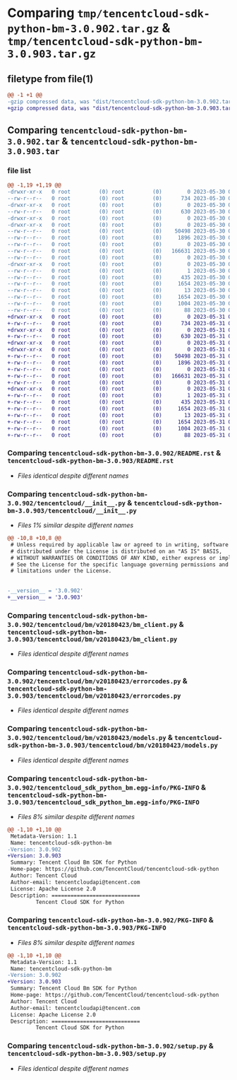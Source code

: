 # Comparing `tmp/tencentcloud-sdk-python-bm-3.0.902.tar.gz` & `tmp/tencentcloud-sdk-python-bm-3.0.903.tar.gz`

## filetype from file(1)

```diff
@@ -1 +1 @@
-gzip compressed data, was "dist/tencentcloud-sdk-python-bm-3.0.902.tar", last modified: Tue May 30 00:16:02 2023, max compression
+gzip compressed data, was "dist/tencentcloud-sdk-python-bm-3.0.903.tar", last modified: Wed May 31 02:02:41 2023, max compression
```

## Comparing `tencentcloud-sdk-python-bm-3.0.902.tar` & `tencentcloud-sdk-python-bm-3.0.903.tar`

### file list

```diff
@@ -1,19 +1,19 @@
-drwxr-xr-x   0 root         (0) root         (0)        0 2023-05-30 00:16:02.000000 tencentcloud-sdk-python-bm-3.0.902/
--rw-r--r--   0 root         (0) root         (0)      734 2023-05-30 00:16:02.000000 tencentcloud-sdk-python-bm-3.0.902/README.rst
-drwxr-xr-x   0 root         (0) root         (0)        0 2023-05-30 00:16:02.000000 tencentcloud-sdk-python-bm-3.0.902/tencentcloud/
--rw-r--r--   0 root         (0) root         (0)      630 2023-05-30 00:16:02.000000 tencentcloud-sdk-python-bm-3.0.902/tencentcloud/__init__.py
-drwxr-xr-x   0 root         (0) root         (0)        0 2023-05-30 00:16:02.000000 tencentcloud-sdk-python-bm-3.0.902/tencentcloud/bm/
-drwxr-xr-x   0 root         (0) root         (0)        0 2023-05-30 00:16:02.000000 tencentcloud-sdk-python-bm-3.0.902/tencentcloud/bm/v20180423/
--rw-r--r--   0 root         (0) root         (0)    50498 2023-05-30 00:16:02.000000 tencentcloud-sdk-python-bm-3.0.902/tencentcloud/bm/v20180423/bm_client.py
--rw-r--r--   0 root         (0) root         (0)     1896 2023-05-30 00:16:02.000000 tencentcloud-sdk-python-bm-3.0.902/tencentcloud/bm/v20180423/errorcodes.py
--rw-r--r--   0 root         (0) root         (0)        0 2023-05-30 00:16:02.000000 tencentcloud-sdk-python-bm-3.0.902/tencentcloud/bm/v20180423/__init__.py
--rw-r--r--   0 root         (0) root         (0)   166631 2023-05-30 00:16:02.000000 tencentcloud-sdk-python-bm-3.0.902/tencentcloud/bm/v20180423/models.py
--rw-r--r--   0 root         (0) root         (0)        0 2023-05-30 00:16:02.000000 tencentcloud-sdk-python-bm-3.0.902/tencentcloud/bm/__init__.py
-drwxr-xr-x   0 root         (0) root         (0)        0 2023-05-30 00:16:02.000000 tencentcloud-sdk-python-bm-3.0.902/tencentcloud_sdk_python_bm.egg-info/
--rw-r--r--   0 root         (0) root         (0)        1 2023-05-30 00:16:02.000000 tencentcloud-sdk-python-bm-3.0.902/tencentcloud_sdk_python_bm.egg-info/dependency_links.txt
--rw-r--r--   0 root         (0) root         (0)      435 2023-05-30 00:16:02.000000 tencentcloud-sdk-python-bm-3.0.902/tencentcloud_sdk_python_bm.egg-info/SOURCES.txt
--rw-r--r--   0 root         (0) root         (0)     1654 2023-05-30 00:16:02.000000 tencentcloud-sdk-python-bm-3.0.902/tencentcloud_sdk_python_bm.egg-info/PKG-INFO
--rw-r--r--   0 root         (0) root         (0)       13 2023-05-30 00:16:02.000000 tencentcloud-sdk-python-bm-3.0.902/tencentcloud_sdk_python_bm.egg-info/top_level.txt
--rw-r--r--   0 root         (0) root         (0)     1654 2023-05-30 00:16:02.000000 tencentcloud-sdk-python-bm-3.0.902/PKG-INFO
--rw-r--r--   0 root         (0) root         (0)     1004 2023-05-30 00:16:02.000000 tencentcloud-sdk-python-bm-3.0.902/setup.py
--rw-r--r--   0 root         (0) root         (0)       88 2023-05-30 00:16:02.000000 tencentcloud-sdk-python-bm-3.0.902/setup.cfg
+drwxr-xr-x   0 root         (0) root         (0)        0 2023-05-31 02:02:41.000000 tencentcloud-sdk-python-bm-3.0.903/
+-rw-r--r--   0 root         (0) root         (0)      734 2023-05-31 02:02:41.000000 tencentcloud-sdk-python-bm-3.0.903/README.rst
+drwxr-xr-x   0 root         (0) root         (0)        0 2023-05-31 02:02:41.000000 tencentcloud-sdk-python-bm-3.0.903/tencentcloud/
+-rw-r--r--   0 root         (0) root         (0)      630 2023-05-31 02:02:41.000000 tencentcloud-sdk-python-bm-3.0.903/tencentcloud/__init__.py
+drwxr-xr-x   0 root         (0) root         (0)        0 2023-05-31 02:02:41.000000 tencentcloud-sdk-python-bm-3.0.903/tencentcloud/bm/
+drwxr-xr-x   0 root         (0) root         (0)        0 2023-05-31 02:02:41.000000 tencentcloud-sdk-python-bm-3.0.903/tencentcloud/bm/v20180423/
+-rw-r--r--   0 root         (0) root         (0)    50498 2023-05-31 02:02:41.000000 tencentcloud-sdk-python-bm-3.0.903/tencentcloud/bm/v20180423/bm_client.py
+-rw-r--r--   0 root         (0) root         (0)     1896 2023-05-31 02:02:41.000000 tencentcloud-sdk-python-bm-3.0.903/tencentcloud/bm/v20180423/errorcodes.py
+-rw-r--r--   0 root         (0) root         (0)        0 2023-05-31 02:02:41.000000 tencentcloud-sdk-python-bm-3.0.903/tencentcloud/bm/v20180423/__init__.py
+-rw-r--r--   0 root         (0) root         (0)   166631 2023-05-31 02:02:41.000000 tencentcloud-sdk-python-bm-3.0.903/tencentcloud/bm/v20180423/models.py
+-rw-r--r--   0 root         (0) root         (0)        0 2023-05-31 02:02:41.000000 tencentcloud-sdk-python-bm-3.0.903/tencentcloud/bm/__init__.py
+drwxr-xr-x   0 root         (0) root         (0)        0 2023-05-31 02:02:41.000000 tencentcloud-sdk-python-bm-3.0.903/tencentcloud_sdk_python_bm.egg-info/
+-rw-r--r--   0 root         (0) root         (0)        1 2023-05-31 02:02:41.000000 tencentcloud-sdk-python-bm-3.0.903/tencentcloud_sdk_python_bm.egg-info/dependency_links.txt
+-rw-r--r--   0 root         (0) root         (0)      435 2023-05-31 02:02:41.000000 tencentcloud-sdk-python-bm-3.0.903/tencentcloud_sdk_python_bm.egg-info/SOURCES.txt
+-rw-r--r--   0 root         (0) root         (0)     1654 2023-05-31 02:02:41.000000 tencentcloud-sdk-python-bm-3.0.903/tencentcloud_sdk_python_bm.egg-info/PKG-INFO
+-rw-r--r--   0 root         (0) root         (0)       13 2023-05-31 02:02:41.000000 tencentcloud-sdk-python-bm-3.0.903/tencentcloud_sdk_python_bm.egg-info/top_level.txt
+-rw-r--r--   0 root         (0) root         (0)     1654 2023-05-31 02:02:41.000000 tencentcloud-sdk-python-bm-3.0.903/PKG-INFO
+-rw-r--r--   0 root         (0) root         (0)     1004 2023-05-31 02:02:41.000000 tencentcloud-sdk-python-bm-3.0.903/setup.py
+-rw-r--r--   0 root         (0) root         (0)       88 2023-05-31 02:02:41.000000 tencentcloud-sdk-python-bm-3.0.903/setup.cfg
```

### Comparing `tencentcloud-sdk-python-bm-3.0.902/README.rst` & `tencentcloud-sdk-python-bm-3.0.903/README.rst`

 * *Files identical despite different names*

### Comparing `tencentcloud-sdk-python-bm-3.0.902/tencentcloud/__init__.py` & `tencentcloud-sdk-python-bm-3.0.903/tencentcloud/__init__.py`

 * *Files 1% similar despite different names*

```diff
@@ -10,8 +10,8 @@
 # Unless required by applicable law or agreed to in writing, software
 # distributed under the License is distributed on an "AS IS" BASIS,
 # WITHOUT WARRANTIES OR CONDITIONS OF ANY KIND, either express or implied.
 # See the License for the specific language governing permissions and
 # limitations under the License.
 
 
-__version__ = '3.0.902'
+__version__ = '3.0.903'
```

### Comparing `tencentcloud-sdk-python-bm-3.0.902/tencentcloud/bm/v20180423/bm_client.py` & `tencentcloud-sdk-python-bm-3.0.903/tencentcloud/bm/v20180423/bm_client.py`

 * *Files identical despite different names*

### Comparing `tencentcloud-sdk-python-bm-3.0.902/tencentcloud/bm/v20180423/errorcodes.py` & `tencentcloud-sdk-python-bm-3.0.903/tencentcloud/bm/v20180423/errorcodes.py`

 * *Files identical despite different names*

### Comparing `tencentcloud-sdk-python-bm-3.0.902/tencentcloud/bm/v20180423/models.py` & `tencentcloud-sdk-python-bm-3.0.903/tencentcloud/bm/v20180423/models.py`

 * *Files identical despite different names*

### Comparing `tencentcloud-sdk-python-bm-3.0.902/tencentcloud_sdk_python_bm.egg-info/PKG-INFO` & `tencentcloud-sdk-python-bm-3.0.903/tencentcloud_sdk_python_bm.egg-info/PKG-INFO`

 * *Files 8% similar despite different names*

```diff
@@ -1,10 +1,10 @@
 Metadata-Version: 1.1
 Name: tencentcloud-sdk-python-bm
-Version: 3.0.902
+Version: 3.0.903
 Summary: Tencent Cloud Bm SDK for Python
 Home-page: https://github.com/TencentCloud/tencentcloud-sdk-python
 Author: Tencent Cloud
 Author-email: tencentcloudapi@tencent.com
 License: Apache License 2.0
 Description: ============================
         Tencent Cloud SDK for Python
```

### Comparing `tencentcloud-sdk-python-bm-3.0.902/PKG-INFO` & `tencentcloud-sdk-python-bm-3.0.903/PKG-INFO`

 * *Files 8% similar despite different names*

```diff
@@ -1,10 +1,10 @@
 Metadata-Version: 1.1
 Name: tencentcloud-sdk-python-bm
-Version: 3.0.902
+Version: 3.0.903
 Summary: Tencent Cloud Bm SDK for Python
 Home-page: https://github.com/TencentCloud/tencentcloud-sdk-python
 Author: Tencent Cloud
 Author-email: tencentcloudapi@tencent.com
 License: Apache License 2.0
 Description: ============================
         Tencent Cloud SDK for Python
```

### Comparing `tencentcloud-sdk-python-bm-3.0.902/setup.py` & `tencentcloud-sdk-python-bm-3.0.903/setup.py`

 * *Files identical despite different names*

